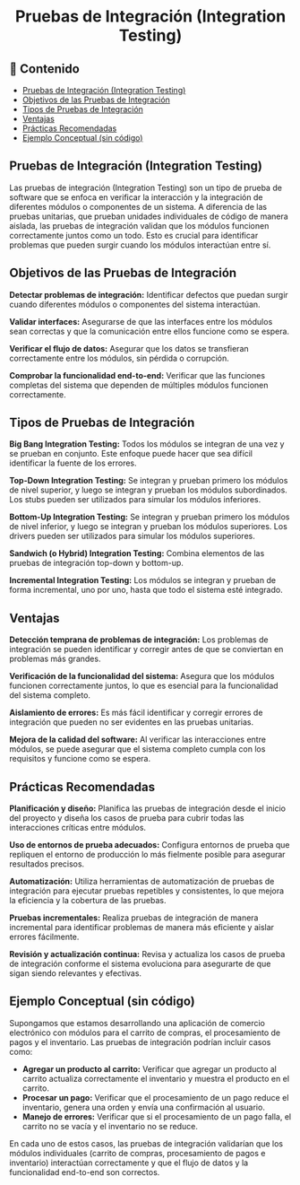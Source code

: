 <h1 align="center">Pruebas de Integración (Integration Testing)</h1>

<h2>📑 Contenido</h2>

- [Pruebas de Integración (Integration Testing)](#pruebas-de-integración-integration-testing)
- [Objetivos de las Pruebas de Integración](#objetivos-de-las-pruebas-de-integración)
- [Tipos de Pruebas de Integración](#tipos-de-pruebas-de-integración)
- [Ventajas](#ventajas)
- [Prácticas Recomendadas](#prácticas-recomendadas)
- [Ejemplo Conceptual (sin código)](#ejemplo-conceptual-sin-código)

## Pruebas de Integración (Integration Testing)

Las pruebas de integración (Integration Testing) son un tipo de prueba de software que se enfoca en verificar la interacción y la integración de diferentes módulos o componentes de un sistema. A diferencia de las pruebas unitarias, que prueban unidades individuales de código de manera aislada, las pruebas de integración validan que los módulos funcionen correctamente juntos como un todo. Esto es crucial para identificar problemas que pueden surgir cuando los módulos interactúan entre sí.

## Objetivos de las Pruebas de Integración

**Detectar problemas de integración:** Identificar defectos que puedan surgir cuando diferentes módulos o componentes del sistema interactúan.

**Validar interfaces:** Asegurarse de que las interfaces entre los módulos sean correctas y que la comunicación entre ellos funcione como se espera.

**Verificar el flujo de datos:** Asegurar que los datos se transfieran correctamente entre los módulos, sin pérdida o corrupción.

**Comprobar la funcionalidad end-to-end:** Verificar que las funciones completas del sistema que dependen de múltiples módulos funcionen correctamente.

## Tipos de Pruebas de Integración

**Big Bang Integration Testing:** Todos los módulos se integran de una vez y se prueban en conjunto. Este enfoque puede hacer que sea difícil identificar la fuente de los errores.

**Top-Down Integration Testing:** Se integran y prueban primero los módulos de nivel superior, y luego se integran y prueban los módulos subordinados. Los stubs pueden ser utilizados para simular los módulos inferiores.

**Bottom-Up Integration Testing:** Se integran y prueban primero los módulos de nivel inferior, y luego se integran y prueban los módulos superiores. Los drivers pueden ser utilizados para simular los módulos superiores.

**Sandwich (o Hybrid) Integration Testing:** Combina elementos de las pruebas de integración top-down y bottom-up.

**Incremental Integration Testing:** Los módulos se integran y prueban de forma incremental, uno por uno, hasta que todo el sistema esté integrado.

## Ventajas

**Detección temprana de problemas de integración:** Los problemas de integración se pueden identificar y corregir antes de que se conviertan en problemas más grandes.

**Verificación de la funcionalidad del sistema:** Asegura que los módulos funcionen correctamente juntos, lo que es esencial para la funcionalidad del sistema completo.

**Aislamiento de errores:** Es más fácil identificar y corregir errores de integración que pueden no ser evidentes en las pruebas unitarias.

**Mejora de la calidad del software:** Al verificar las interacciones entre módulos, se puede asegurar que el sistema completo cumpla con los requisitos y funcione como se espera.

## Prácticas Recomendadas

**Planificación y diseño:** Planifica las pruebas de integración desde el inicio del proyecto y diseña los casos de prueba para cubrir todas las interacciones críticas entre módulos.

**Uso de entornos de prueba adecuados:** Configura entornos de prueba que repliquen el entorno de producción lo más fielmente posible para asegurar resultados precisos.

**Automatización:** Utiliza herramientas de automatización de pruebas de integración para ejecutar pruebas repetibles y consistentes, lo que mejora la eficiencia y la cobertura de las pruebas.

**Pruebas incrementales:** Realiza pruebas de integración de manera incremental para identificar problemas de manera más eficiente y aislar errores fácilmente.

**Revisión y actualización continua:** Revisa y actualiza los casos de prueba de integración conforme el sistema evoluciona para asegurarte de que sigan siendo relevantes y efectivas.

## Ejemplo Conceptual (sin código)

Supongamos que estamos desarrollando una aplicación de comercio electrónico con módulos para el carrito de compras, el procesamiento de pagos y el inventario. Las pruebas de integración podrían incluir casos como:

- **Agregar un producto al carrito:** Verificar que agregar un producto al carrito actualiza correctamente el inventario y muestra el producto en el carrito.
- **Procesar un pago:** Verificar que el procesamiento de un pago reduce el inventario, genera una orden y envía una confirmación al usuario.
- **Manejo de errores:** Verificar que si el procesamiento de un pago falla, el carrito no se vacía y el inventario no se reduce.

En cada uno de estos casos, las pruebas de integración validarían que los módulos individuales (carrito de compras, procesamiento de pagos e inventario) interactúan correctamente y que el flujo de datos y la funcionalidad end-to-end son correctos.
